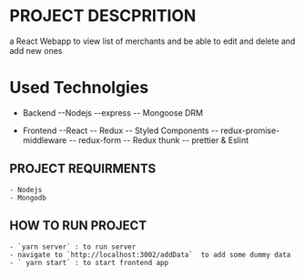 # PROJECT DESCPRITION

a React Webapp to view list of merchants and be able to edit and delete and add new ones

# Used Technolgies

- Backend
  --Nodejs
  --express
  -- Mongoose DRM

- Frontend
  --React
  -- Redux
  -- Styled Components
  -- redux-promise-middleware
  -- redux-form
  -- Redux thunk
  -- prettier & Eslint

## PROJECT REQUIRMENTS

    - Nodejs
    - Mongodb

## HOW TO RUN PROJECT

    - `yarn server` : to run server
    - navigate to `http://localhost:3002/addData`  to add some dummy data
    - ` yarn start` : to start frontend app
